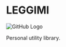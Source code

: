 # LEGGIMI


![GitHub Logo](https://travis-ci.org/nriva/nrlib.svg?branch=master)

Personal utility library.
